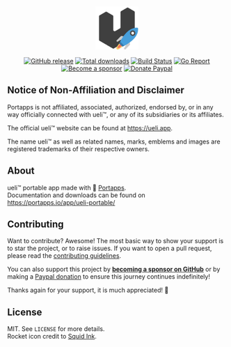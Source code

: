 <p align="center"><a href="https://portapps.io/app/ueli-portable/" target="_blank"><img width="100" src="https://github.com/portapps/ueli-portable/blob/master/res/papp.png"></a></p>

<p align="center">
  <a href="https://portapps.io/app/ueli-portable/#download"><img src="https://img.shields.io/github/release/portapps/ueli-portable.svg?style=flat-square" alt="GitHub release"></a>
  <a href="https://portapps.io/app/ueli-portable/#download"><img src="https://img.shields.io/github/downloads/portapps/ueli-portable/total.svg?style=flat-square" alt="Total downloads"></a>
  <a href="https://github.com/portapps/ueli-portable/actions?workflow=build"><img src="https://img.shields.io/github/workflow/status/portapps/ueli-portable/build?label=build&logo=github&style=flat-square" alt="Build Status"></a>
  <a href="https://goreportcard.com/report/github.com/portapps/ueli-portable"><img src="https://goreportcard.com/badge/github.com/portapps/ueli-portable?style=flat-square" alt="Go Report"></a>
  <br /><a href="https://github.com/sponsors/crazy-max"><img src="https://img.shields.io/badge/sponsor-crazy--max-181717.svg?logo=github&style=flat-square" alt="Become a sponsor"></a>
  <a href="https://www.paypal.me/crazyws"><img src="https://img.shields.io/badge/donate-paypal-00457c.svg?logo=paypal&style=flat-square" alt="Donate Paypal"></a>
</p>

## Notice of Non-Affiliation and Disclaimer

Portapps is not affiliated, associated, authorized, endorsed by, or in any way officially connected with ueli™, or any of its subsidiaries or its affiliates.

The official ueli™ website can be found at https://ueli.app.

The name ueli™ as well as related names, marks, emblems and images are registered trademarks of their respective owners.

## About

ueli™ portable app made with 🚀 [Portapps](https://portapps.io).<br />
Documentation and downloads can be found on https://portapps.io/app/ueli-portable/

## Contributing

Want to contribute? Awesome! The most basic way to show your support is to star the project, or to raise issues. If
you want to open a pull request, please read the [contributing guidelines](https://portapps.io/doc/contribute/).

You can also support this project by [**becoming a sponsor on GitHub**](https://github.com/sponsors/crazy-max) or by
making a [Paypal donation](https://www.paypal.me/crazyws) to ensure this journey continues indefinitely!

Thanks again for your support, it is much appreciated! :pray:

## License

MIT. See `LICENSE` for more details.<br />
Rocket icon credit to [Squid Ink](http://thesquid.ink).
